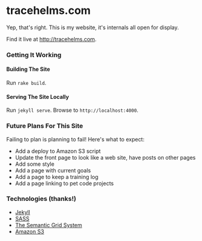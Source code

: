 # tracehelms.com
Yep, that's right. This is my website, it's internals all open for display.

Find it live at <http://tracehelms.com>.

### Getting It Working

#### Building The Site
Run `rake build`.

#### Serving The Site Locally
Run `jekyll serve`. Browse to `http://localhost:4000`.

### Future Plans For This Site
Failing to plan is planning to fail!  Here's what to expect:

* Add a deploy to Amazon S3 script
* Update the front page to look like a web site, have posts on other pages
* Add some style
* Add a page with current goals
* Add a page to keep a training log
* Add a page linking to pet code projects

### Technologies (thanks!)

* [Jekyll](http://jekyllrb.com)
* [SASS](http://sass-lang.com)
* [The Semantic Grid System](http://semantic.gs)
* [Amazon S3](http://aws.amazon.com/s3/)
